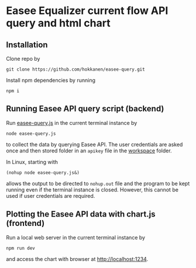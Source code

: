 # Easee Equalizer current flow API query and html chart

## Installation
Clone repo by
```
git clone https://github.com/hokkanen/easee-query.git
```

Install npm dependencies by running
```
npm i
```

## Running Easee API query script (backend)
Run [easee-query.js](easee-query.js) in the current terminal instance by
```
node easee-query.js
```
to collect the data by querying Easee API. The user credentials are asked once and then stored folder in an `apikey` file in the [workspace](workspace) folder.

In Linux, starting with
```
(nohup node easee-query.js&)
```
allows the output to be directed to `nohup.out` file and the program to be kept running even if the terminal instance is closed. However, this cannot be used if user credentials are required.

## Plotting the Easee API data with chart.js (frontend)

Run a local web server in the current terminal instance by
```
npm run dev
```
and access the chart with browser at [http://localhost:1234](http://localhost:1234).

